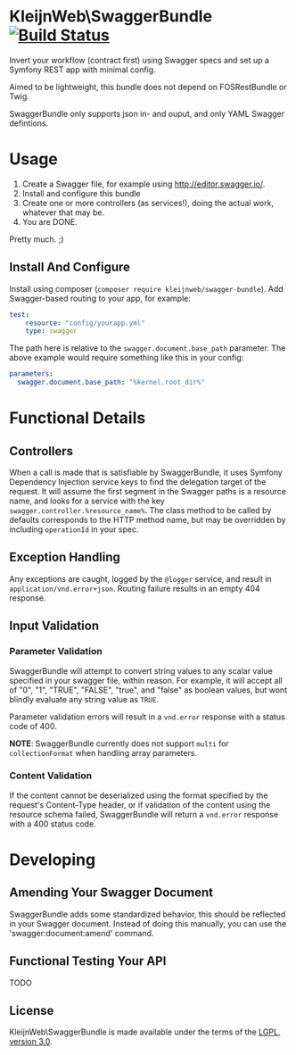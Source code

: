 # KleijnWeb\SwaggerBundle [![Build Status](https://travis-ci.org/kleijnweb/swagger-bundle.svg?branch=master)](https://travis-ci.org/kleijnweb/swagger-bundle)

Invert your workflow (contract first) using Swagger specs and set up a Symfony REST app with minimal config.

Aimed to be lightweight, this bundle does not depend on FOSRestBundle or Twig.

SwaggerBundle only supports json in- and ouput, and only YAML Swagger defintions.

# Usage

1. Create a Swagger file, for example using http://editor.swagger.io/.
2. Install and configure this bundle 
3. Create one or more controllers (as services!), doing the actual work, whatever that may be.
4. You are DONE.

Pretty much. ;)

## Install And Configure

Install using composer (`composer require kleijnweb/swagger-bundle`). Add Swagger-based routing to your app, for example:
 
```yml
test:
    resource: "config/yourapp.yml"
    type: swagger
```

The path here is relative to the `swagger.document.base_path` parameter. The above example would require something like this in your config:

```yml
parameters:
  swagger.document.base_path: "%kernel.root_dir%"
```


# Functional Details

## Controllers

When a call is made that is satisfiable by SwaggerBundle, it uses Symfony Dependency Injection service keys to find the
delegation target of the request. It will assume the first segment in the Swagger paths is a resource name,
and looks for a service with the key `swagger.controller.%resource_name%`. The class method to be called by defaults corresponds
to the HTTP method name, but may be overridden by including `operationId` in your spec.

## Exception Handling

Any exceptions are caught, logged by the `@logger` service, and result in `application/vnd.error+json`. Routing failure results in an empty 404 response.

## Input Validation

### Parameter Validation

SwaggerBundle will attempt to convert string values to any scalar value specified in your swagger file, within reason.
 For example, it will accept all of "0", "1", "TRUE", "FALSE", "true",  and "false" as boolean values, but wont blindly
 evaluate any string value as `TRUE`.
 
Parameter validation errors will result in a `vnd.error` response with a status code of 400.

__NOTE__: SwaggerBundle currently does not support `multi` for `collectionFormat` when handling array parameters.
 
### Content Validation

If the content cannot be deserialized using the format specified by the request's Content-Type header, or if validation
of the content using the resource schema failed, SwaggerBundle will return a `vnd.error` response with a 400 status code.

# Developing

## Amending Your Swagger Document
 
SwaggerBundle adds some standardized behavior, this should be reflected in your Swagger document. Instead of doing this manually, you can use the 'swagger:document:amend' command.

## Functional Testing Your API

TODO
   
## License

KleijnWeb\SwaggerBundle is made available under the terms of the [LGPL, version 3.0](https://spdx.org/licenses/LGPL-3.0.html#licenseText).